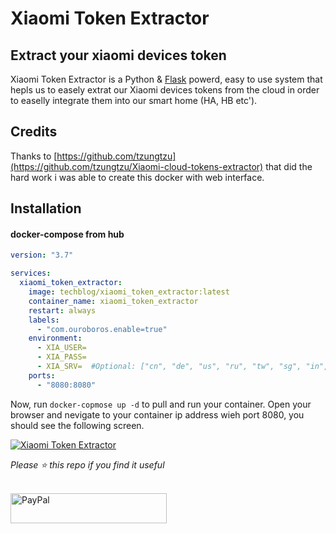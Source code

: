 # Xiaomi Token Extractor
## Extract your xiaomi devices token

Xiaomi Token Extractor is a Python & [Flask](https://flask.palletsprojects.com/en/1.1.x/) powerd, easy to use system that hepls us to easely extrat our Xiaomi devices tokens from the cloud in order to easelly integrate them into our smart home (HA, HB etc'). 

## Credits
Thanks to [https://github.com/tzungtzu](https://github.com/tzungtzu/Xiaomi-cloud-tokens-extractor) that did the hard work i was able to create this docker with web interface.

## Installation
#### docker-compose from hub
```yaml
version: "3.7"

services:
  xiaomi_token_extractor:
    image: techblog/xiaomi_token_extractor:latest
    container_name: xiaomi_token_extractor
    restart: always
    labels:
      - "com.ouroboros.enable=true"
    environment:
      - XIA_USER=
      - XIA_PASS=
      - XIA_SRV=  #Optional: ["cn", "de", "us", "ru", "tw", "sg", "in", "i2"]
    ports:
      - "8080:8080"

```
Now, run ```docker-copmose up -d``` to pull and run your container.
Open your browser and nevigate to your container ip address wieh port 8080, you should see the following screen.

[![Xiaomi Token Extractor](https://github.com/t0mer/Xiaomi-Token-Extractor/blob/main/screenshots/xiaomi_token_extractor.jpg?raw=true "Xiaomi Token Extractor")](https://github.com/t0mer/Xiaomi-Token-Extractor/blob/main/screenshots/Xiaomi-Token-Extractor.jpg?raw=true "Xiaomi Token Extractor")

*Please :star: this repo if you find it useful*

<p align="left"><br>
<a href="https://www.paypal.com/paypalme/techblogil?locale.x=he_IL" target="_blank"><img src="http://khrolenok.ru/support_paypal.png" alt="PayPal" width="250" height="48"></a>
</p>


